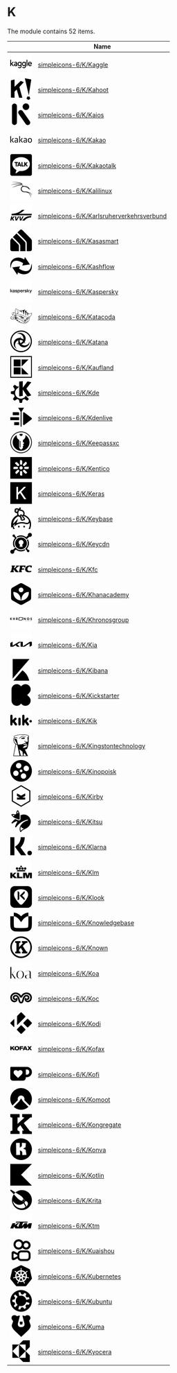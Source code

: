 # K

The module contains 52 items.



| |Name|
|:---:|---|
| ![illustration of simpleicons-6/K/Kaggle](../../simpleicons-6/K/Kaggle.png) | [simpleicons-6/K/Kaggle](../../simpleicons-6/K/Kaggle.md) |
| ![illustration of simpleicons-6/K/Kahoot](../../simpleicons-6/K/Kahoot.png) | [simpleicons-6/K/Kahoot](../../simpleicons-6/K/Kahoot.md) |
| ![illustration of simpleicons-6/K/Kaios](../../simpleicons-6/K/Kaios.png) | [simpleicons-6/K/Kaios](../../simpleicons-6/K/Kaios.md) |
| ![illustration of simpleicons-6/K/Kakao](../../simpleicons-6/K/Kakao.png) | [simpleicons-6/K/Kakao](../../simpleicons-6/K/Kakao.md) |
| ![illustration of simpleicons-6/K/Kakaotalk](../../simpleicons-6/K/Kakaotalk.png) | [simpleicons-6/K/Kakaotalk](../../simpleicons-6/K/Kakaotalk.md) |
| ![illustration of simpleicons-6/K/Kalilinux](../../simpleicons-6/K/Kalilinux.png) | [simpleicons-6/K/Kalilinux](../../simpleicons-6/K/Kalilinux.md) |
| ![illustration of simpleicons-6/K/Karlsruherverkehrsverbund](../../simpleicons-6/K/Karlsruherverkehrsverbund.png) | [simpleicons-6/K/Karlsruherverkehrsverbund](../../simpleicons-6/K/Karlsruherverkehrsverbund.md) |
| ![illustration of simpleicons-6/K/Kasasmart](../../simpleicons-6/K/Kasasmart.png) | [simpleicons-6/K/Kasasmart](../../simpleicons-6/K/Kasasmart.md) |
| ![illustration of simpleicons-6/K/Kashflow](../../simpleicons-6/K/Kashflow.png) | [simpleicons-6/K/Kashflow](../../simpleicons-6/K/Kashflow.md) |
| ![illustration of simpleicons-6/K/Kaspersky](../../simpleicons-6/K/Kaspersky.png) | [simpleicons-6/K/Kaspersky](../../simpleicons-6/K/Kaspersky.md) |
| ![illustration of simpleicons-6/K/Katacoda](../../simpleicons-6/K/Katacoda.png) | [simpleicons-6/K/Katacoda](../../simpleicons-6/K/Katacoda.md) |
| ![illustration of simpleicons-6/K/Katana](../../simpleicons-6/K/Katana.png) | [simpleicons-6/K/Katana](../../simpleicons-6/K/Katana.md) |
| ![illustration of simpleicons-6/K/Kaufland](../../simpleicons-6/K/Kaufland.png) | [simpleicons-6/K/Kaufland](../../simpleicons-6/K/Kaufland.md) |
| ![illustration of simpleicons-6/K/Kde](../../simpleicons-6/K/Kde.png) | [simpleicons-6/K/Kde](../../simpleicons-6/K/Kde.md) |
| ![illustration of simpleicons-6/K/Kdenlive](../../simpleicons-6/K/Kdenlive.png) | [simpleicons-6/K/Kdenlive](../../simpleicons-6/K/Kdenlive.md) |
| ![illustration of simpleicons-6/K/Keepassxc](../../simpleicons-6/K/Keepassxc.png) | [simpleicons-6/K/Keepassxc](../../simpleicons-6/K/Keepassxc.md) |
| ![illustration of simpleicons-6/K/Kentico](../../simpleicons-6/K/Kentico.png) | [simpleicons-6/K/Kentico](../../simpleicons-6/K/Kentico.md) |
| ![illustration of simpleicons-6/K/Keras](../../simpleicons-6/K/Keras.png) | [simpleicons-6/K/Keras](../../simpleicons-6/K/Keras.md) |
| ![illustration of simpleicons-6/K/Keybase](../../simpleicons-6/K/Keybase.png) | [simpleicons-6/K/Keybase](../../simpleicons-6/K/Keybase.md) |
| ![illustration of simpleicons-6/K/Keycdn](../../simpleicons-6/K/Keycdn.png) | [simpleicons-6/K/Keycdn](../../simpleicons-6/K/Keycdn.md) |
| ![illustration of simpleicons-6/K/Kfc](../../simpleicons-6/K/Kfc.png) | [simpleicons-6/K/Kfc](../../simpleicons-6/K/Kfc.md) |
| ![illustration of simpleicons-6/K/Khanacademy](../../simpleicons-6/K/Khanacademy.png) | [simpleicons-6/K/Khanacademy](../../simpleicons-6/K/Khanacademy.md) |
| ![illustration of simpleicons-6/K/Khronosgroup](../../simpleicons-6/K/Khronosgroup.png) | [simpleicons-6/K/Khronosgroup](../../simpleicons-6/K/Khronosgroup.md) |
| ![illustration of simpleicons-6/K/Kia](../../simpleicons-6/K/Kia.png) | [simpleicons-6/K/Kia](../../simpleicons-6/K/Kia.md) |
| ![illustration of simpleicons-6/K/Kibana](../../simpleicons-6/K/Kibana.png) | [simpleicons-6/K/Kibana](../../simpleicons-6/K/Kibana.md) |
| ![illustration of simpleicons-6/K/Kickstarter](../../simpleicons-6/K/Kickstarter.png) | [simpleicons-6/K/Kickstarter](../../simpleicons-6/K/Kickstarter.md) |
| ![illustration of simpleicons-6/K/Kik](../../simpleicons-6/K/Kik.png) | [simpleicons-6/K/Kik](../../simpleicons-6/K/Kik.md) |
| ![illustration of simpleicons-6/K/Kingstontechnology](../../simpleicons-6/K/Kingstontechnology.png) | [simpleicons-6/K/Kingstontechnology](../../simpleicons-6/K/Kingstontechnology.md) |
| ![illustration of simpleicons-6/K/Kinopoisk](../../simpleicons-6/K/Kinopoisk.png) | [simpleicons-6/K/Kinopoisk](../../simpleicons-6/K/Kinopoisk.md) |
| ![illustration of simpleicons-6/K/Kirby](../../simpleicons-6/K/Kirby.png) | [simpleicons-6/K/Kirby](../../simpleicons-6/K/Kirby.md) |
| ![illustration of simpleicons-6/K/Kitsu](../../simpleicons-6/K/Kitsu.png) | [simpleicons-6/K/Kitsu](../../simpleicons-6/K/Kitsu.md) |
| ![illustration of simpleicons-6/K/Klarna](../../simpleicons-6/K/Klarna.png) | [simpleicons-6/K/Klarna](../../simpleicons-6/K/Klarna.md) |
| ![illustration of simpleicons-6/K/Klm](../../simpleicons-6/K/Klm.png) | [simpleicons-6/K/Klm](../../simpleicons-6/K/Klm.md) |
| ![illustration of simpleicons-6/K/Klook](../../simpleicons-6/K/Klook.png) | [simpleicons-6/K/Klook](../../simpleicons-6/K/Klook.md) |
| ![illustration of simpleicons-6/K/Knowledgebase](../../simpleicons-6/K/Knowledgebase.png) | [simpleicons-6/K/Knowledgebase](../../simpleicons-6/K/Knowledgebase.md) |
| ![illustration of simpleicons-6/K/Known](../../simpleicons-6/K/Known.png) | [simpleicons-6/K/Known](../../simpleicons-6/K/Known.md) |
| ![illustration of simpleicons-6/K/Koa](../../simpleicons-6/K/Koa.png) | [simpleicons-6/K/Koa](../../simpleicons-6/K/Koa.md) |
| ![illustration of simpleicons-6/K/Koc](../../simpleicons-6/K/Koc.png) | [simpleicons-6/K/Koc](../../simpleicons-6/K/Koc.md) |
| ![illustration of simpleicons-6/K/Kodi](../../simpleicons-6/K/Kodi.png) | [simpleicons-6/K/Kodi](../../simpleicons-6/K/Kodi.md) |
| ![illustration of simpleicons-6/K/Kofax](../../simpleicons-6/K/Kofax.png) | [simpleicons-6/K/Kofax](../../simpleicons-6/K/Kofax.md) |
| ![illustration of simpleicons-6/K/Kofi](../../simpleicons-6/K/Kofi.png) | [simpleicons-6/K/Kofi](../../simpleicons-6/K/Kofi.md) |
| ![illustration of simpleicons-6/K/Komoot](../../simpleicons-6/K/Komoot.png) | [simpleicons-6/K/Komoot](../../simpleicons-6/K/Komoot.md) |
| ![illustration of simpleicons-6/K/Kongregate](../../simpleicons-6/K/Kongregate.png) | [simpleicons-6/K/Kongregate](../../simpleicons-6/K/Kongregate.md) |
| ![illustration of simpleicons-6/K/Konva](../../simpleicons-6/K/Konva.png) | [simpleicons-6/K/Konva](../../simpleicons-6/K/Konva.md) |
| ![illustration of simpleicons-6/K/Kotlin](../../simpleicons-6/K/Kotlin.png) | [simpleicons-6/K/Kotlin](../../simpleicons-6/K/Kotlin.md) |
| ![illustration of simpleicons-6/K/Krita](../../simpleicons-6/K/Krita.png) | [simpleicons-6/K/Krita](../../simpleicons-6/K/Krita.md) |
| ![illustration of simpleicons-6/K/Ktm](../../simpleicons-6/K/Ktm.png) | [simpleicons-6/K/Ktm](../../simpleicons-6/K/Ktm.md) |
| ![illustration of simpleicons-6/K/Kuaishou](../../simpleicons-6/K/Kuaishou.png) | [simpleicons-6/K/Kuaishou](../../simpleicons-6/K/Kuaishou.md) |
| ![illustration of simpleicons-6/K/Kubernetes](../../simpleicons-6/K/Kubernetes.png) | [simpleicons-6/K/Kubernetes](../../simpleicons-6/K/Kubernetes.md) |
| ![illustration of simpleicons-6/K/Kubuntu](../../simpleicons-6/K/Kubuntu.png) | [simpleicons-6/K/Kubuntu](../../simpleicons-6/K/Kubuntu.md) |
| ![illustration of simpleicons-6/K/Kuma](../../simpleicons-6/K/Kuma.png) | [simpleicons-6/K/Kuma](../../simpleicons-6/K/Kuma.md) |
| ![illustration of simpleicons-6/K/Kyocera](../../simpleicons-6/K/Kyocera.png) | [simpleicons-6/K/Kyocera](../../simpleicons-6/K/Kyocera.md) |



